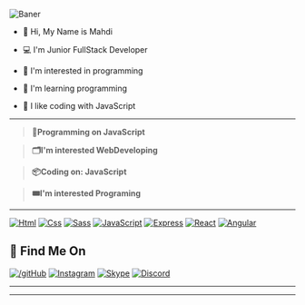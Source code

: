
![Baner](https://github.com/SaLaMaNdeR-81/SaLaMaNdeR-81/assets/104043896/49b67280-ba5a-4f75-bde7-62f33ffba0f3)

- 👋 Hi, My Name is Mahdi
  
- 💻 I'm Junior FullStack Developer
- 👀 I'm interested in programming 
- 🌱 I'm learning programming
- 💞️ I like coding with JavaScript
  
---
> **💾Programming on JavaScript**

> **🗂️I'm interested WebDeveloping**

> **📦Coding on: JavaScript**

> **🎟️I'm interested Programing**
----

[![Html](https://img.shields.io/badge/-HTML-%23de4b25?logo=html5&logoColor=white)](#)
[![Css](https://img.shields.io/badge/CSS-%230075a8?logo=css3&logoColor=white)](#)
[![Sass](https://img.shields.io/badge/Sass-purple?logo=sass&logoColor=white)](#)
[![JavaScript](https://img.shields.io/badge/JavaScript-yellow?logo=JavaScript&logoColor=white)](#)
[![Express](https://img.shields.io/badge/Express.js-green?logo=express)](#)
[![React](https://img.shields.io/badge/React.Js-blue?logo=react)](#)
[![Angular](https://img.shields.io/badge/Angular-red?logo=angular)](#)

## 📌 Find Me On

[![/gitHub](https://img.shields.io/badge/GitHub-gray?style=for-the-badge&logo=github)](https://github.com/SaLaMaNdeR-81)
[![Instagram](https://img.shields.io/badge/Instagram-gray?style=for-the-badge&logo=instagram)](https://www.instagram.com/salamander_m81/)
[![Skype](https://img.shields.io/badge/Skype-gray?style=for-the-badge&logo=skype)](https://join.skype.com/invite/MqAGDpkFdq01)
[![Discord](https://img.shields.io/badge/Discord-gray?style=for-the-badge&logo=discord)](https://discordapp.com/users/499404559592980480)

-------

-------

